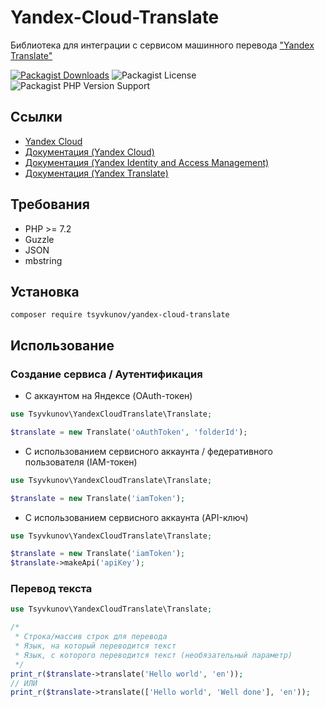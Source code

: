 # Yandex-Cloud-Translate

Библиотека для интеграции с сервисом машинного перевода ["Yandex Translate"](https://cloud.yandex.ru/services/translate)

[![Packagist Downloads](https://img.shields.io/packagist/dt/tsyvkunov/yandex-cloud-translate)](https://packagist.org/packages/tsyvkunov/yandex-cloud-translate/stats)
![Packagist License](https://img.shields.io/packagist/l/tsyvkunov/yandex-cloud-translate)
![Packagist PHP Version Support](https://img.shields.io/packagist/php-v/tsyvkunov/yandex-cloud-translate)

## Ссылки

* [Yandex Cloud](https://cloud.yandex.ru)
* [Документация (Yandex Cloud)](https://cloud.yandex.ru/docs)
* [Документация (Yandex Identity and Access Management)](https://cloud.yandex.ru/docs/iam/)
* [Документация (Yandex Translate)](https://cloud.yandex.ru/docs/translate/)

## Требования

* PHP >= 7.2
* Guzzle
* JSON
* mbstring

## Установка

```shell script
composer require tsyvkunov/yandex-cloud-translate
```

## Использование

### Создание сервиса / Аутентификация

* С аккаунтом на Яндексе (OAuth-токен)

```php
use Tsyvkunov\YandexCloudTranslate\Translate;

$translate = new Translate('oAuthToken', 'folderId');
```

* С использованием сервисного аккаунта / федеративного пользователя (IAM-токен)

```php
use Tsyvkunov\YandexCloudTranslate\Translate;

$translate = new Translate('iamToken');
```

* С использованием сервисного аккаунта (API-ключ)

```php
use Tsyvkunov\YandexCloudTranslate\Translate;

$translate = new Translate('iamToken');
$translate->makeApi('apiKey');
```

### Перевод текста

```php
use Tsyvkunov\YandexCloudTranslate\Translate;

/*
 * Строка/массив строк для перевода
 * Язык, на который переводится текст
 * Язык, с которого переводится текст (необязательный параметр)
 */
print_r($translate->translate('Hello world', 'en'));
// ИЛИ
print_r($translate->translate(['Hello world', 'Well done'], 'en'));
```
